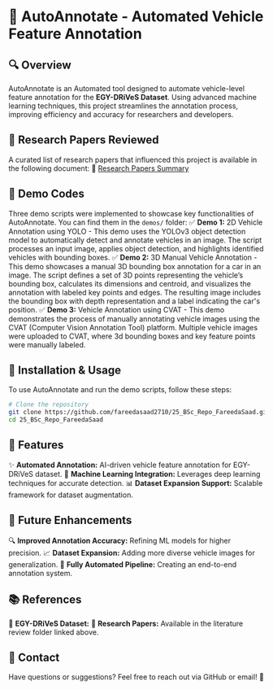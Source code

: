 # 🚗 AutoAnnotate - Automated Vehicle Feature Annotation

## 🔍 Overview
AutoAnnotate is an Automated tool designed to automate vehicle-level feature annotation for the **EGY-DRiVeS Dataset**. Using advanced machine learning techniques, this project streamlines the annotation process, improving efficiency and accuracy for researchers and developers.

## 📂 Research Papers Reviewed
A curated list of research papers that influenced this project is available in the following document:
📑 [Research Papers Summary](https://1drv.ms/x/c/5962268546b6d7e5/ETV2CZ7LUBNNt_BeV_03efQB4MlPjgUBlb6lZJhG02Iyxg?e=gk3DVA&nav=MTVfezNEREFEODZDLTkwRUUtNDU3RC05MUYyLTZCOEY5QzQwMkMyMH0)

## 🎥 Demo Codes
Three demo scripts were implemented to showcase key functionalities of AutoAnnotate. You can find them in the `demos/` folder:
✅ **Demo 1:** 2D Vehicle Annotation using YOLO - This demo uses the YOLOv3 object detection model to automatically detect and annotate vehicles in an image. The script processes an input image, applies object detection, and highlights identified vehicles with bounding boxes.
✅ **Demo 2:** 3D Manual Vehicle Annotation - This demo showcases a manual 3D bounding box annotation for a car in an image. The script defines a set of 3D points representing the vehicle’s bounding box, calculates its dimensions and centroid, and visualizes the annotation with labeled key points and edges. The resulting image includes the bounding box with depth representation and a label indicating the car's position.
✅ **Demo 3:** Vehicle Annotation using CVAT - This demo demonstrates the process of manually annotating vehicle images using the CVAT (Computer Vision Annotation Tool) platform. Multiple vehicle images were uploaded to CVAT, where 3d bounding boxes and key feature points were manually labeled.




## 🚀 Installation & Usage
To use AutoAnnotate and run the demo scripts, follow these steps:
```bash
# Clone the repository
git clone https://github.com/fareedasaad2710/25_BSc_Repo_FareedaSaad.git
cd 25_BSc_Repo_FareedaSaad

```
## 🔧 Features
✨ **Automated Annotation:** AI-driven vehicle feature annotation for EGY-DRiVeS dataset.
🎯 **Machine Learning Integration:** Leverages deep learning techniques for accurate detection.
📊 **Dataset Expansion Support:** Scalable framework for dataset augmentation.

## 🌱 Future Enhancements
🔍 **Improved Annotation Accuracy:** Refining ML models for higher precision.
📈 **Dataset Expansion:** Adding more diverse vehicle images for generalization.
🤖 **Fully Automated Pipeline:** Creating an end-to-end annotation system.

## 📚 References
📌 **EGY-DRiVeS Dataset:** 
📄 **Research Papers:** Available in the literature review folder  linked above.

## 📧 Contact
Have questions or suggestions? Feel free to reach out via GitHub or email! 🚀
